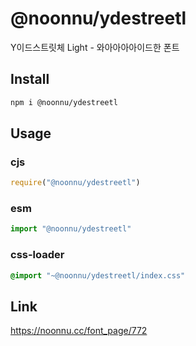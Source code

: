 # @noonnu/ydestreetl
Y이드스트릿체 Light - 와아아아아이드한 폰트

## Install
```sh
npm i @noonnu/ydestreetl
```
## Usage
### cjs
```js
require("@noonnu/ydestreetl")
```
### esm
```js
import "@noonnu/ydestreetl"
```
### css-loader
```css
@import "~@noonnu/ydestreetl/index.css"
```

## Link
https://noonnu.cc/font_page/772